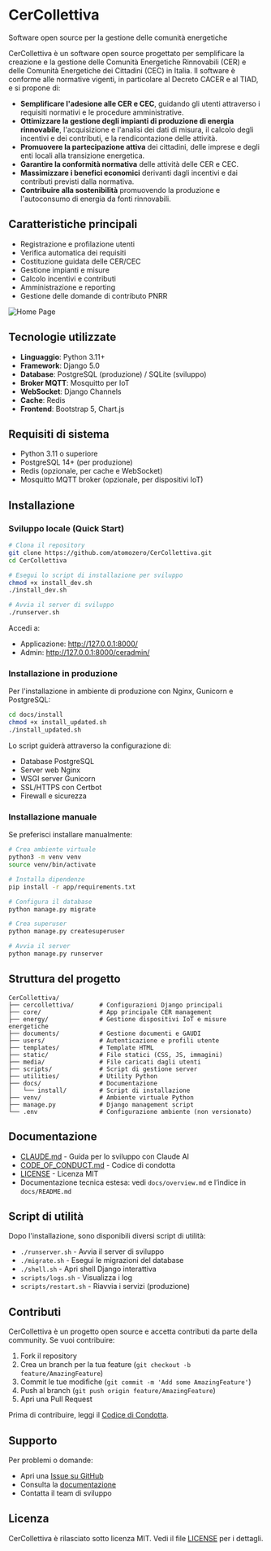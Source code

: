 # CerCollettiva

Software open source per la gestione delle comunità energetiche

CerCollettiva è un software open source progettato per semplificare la creazione e la gestione delle Comunità Energetiche Rinnovabili (CER) e delle Comunità Energetiche dei Cittadini (CEC) in Italia. Il software è conforme alle normative vigenti, in particolare al Decreto CACER e al TIAD, e si propone di:

- **Semplificare l'adesione alle CER e CEC**, guidando gli utenti attraverso i requisiti normativi e le procedure amministrative.
- **Ottimizzare la gestione degli impianti di produzione di energia rinnovabile**, l'acquisizione e l'analisi dei dati di misura, il calcolo degli incentivi e dei contributi, e la rendicontazione delle attività.
- **Promuovere la partecipazione attiva** dei cittadini, delle imprese e degli enti locali alla transizione energetica.
- **Garantire la conformità normativa** delle attività delle CER e CEC.
- **Massimizzare i benefici economici** derivanti dagli incentivi e dai contributi previsti dalla normativa.
- **Contribuire alla sostenibilità** promuovendo la produzione e l'autoconsumo di energia da fonti rinnovabili.

## Caratteristiche principali

- Registrazione e profilazione utenti
- Verifica automatica dei requisiti
- Costituzione guidata delle CER/CEC
- Gestione impianti e misure
- Calcolo incentivi e contributi
- Amministrazione e reporting
- Gestione delle domande di contributo PNRR

![Home Page](https://github.com/atomozero/CerCollettiva/blob/main/screenshot/homepage%20V.A.2.png)

## Tecnologie utilizzate

- **Linguaggio**: Python 3.11+
- **Framework**: Django 5.0
- **Database**: PostgreSQL (produzione) / SQLite (sviluppo)
- **Broker MQTT**: Mosquitto per IoT
- **WebSocket**: Django Channels
- **Cache**: Redis
- **Frontend**: Bootstrap 5, Chart.js

## Requisiti di sistema

- Python 3.11 o superiore
- PostgreSQL 14+ (per produzione)
- Redis (opzionale, per cache e WebSocket)
- Mosquitto MQTT broker (opzionale, per dispositivi IoT)

## Installazione

### Sviluppo locale (Quick Start)

```bash
# Clona il repository
git clone https://github.com/atomozero/CerCollettiva.git
cd CerCollettiva

# Esegui lo script di installazione per sviluppo
chmod +x install_dev.sh
./install_dev.sh

# Avvia il server di sviluppo
./runserver.sh
```

Accedi a:
- Applicazione: http://127.0.0.1:8000/
- Admin: http://127.0.0.1:8000/ceradmin/

### Installazione in produzione

Per l'installazione in ambiente di produzione con Nginx, Gunicorn e PostgreSQL:

```bash
cd docs/install
chmod +x install_updated.sh
./install_updated.sh
```

Lo script guiderà attraverso la configurazione di:
- Database PostgreSQL
- Server web Nginx
- WSGI server Gunicorn
- SSL/HTTPS con Certbot
- Firewall e sicurezza

### Installazione manuale

Se preferisci installare manualmente:

```bash
# Crea ambiente virtuale
python3 -m venv venv
source venv/bin/activate

# Installa dipendenze
pip install -r app/requirements.txt

# Configura il database
python manage.py migrate

# Crea superuser
python manage.py createsuperuser

# Avvia il server
python manage.py runserver
```

## Struttura del progetto

```
CerCollettiva/
├── cercollettiva/       # Configurazioni Django principali
├── core/                # App principale CER management
├── energy/              # Gestione dispositivi IoT e misure energetiche
├── documents/           # Gestione documenti e GAUDI
├── users/               # Autenticazione e profili utente
├── templates/           # Template HTML
├── static/              # File statici (CSS, JS, immagini)
├── media/               # File caricati dagli utenti
├── scripts/             # Script di gestione server
├── utilities/           # Utility Python
├── docs/                # Documentazione
│   └── install/         # Script di installazione
├── venv/                # Ambiente virtuale Python
├── manage.py            # Django management script
└── .env                 # Configurazione ambiente (non versionato)
```

## Documentazione

- [CLAUDE.md](CLAUDE.md) - Guida per lo sviluppo con Claude AI
- [CODE_OF_CONDUCT.md](docs/CODE_OF_CONDUCT.md) - Codice di condotta
- [LICENSE](LICENSE) - Licenza MIT
- Documentazione tecnica estesa: vedi `docs/overview.md` e l’indice in `docs/README.md`

## Script di utilità

Dopo l'installazione, sono disponibili diversi script di utilità:

- `./runserver.sh` - Avvia il server di sviluppo
- `./migrate.sh` - Esegui le migrazioni del database
- `./shell.sh` - Apri shell Django interattiva
- `scripts/logs.sh` - Visualizza i log
- `scripts/restart.sh` - Riavvia i servizi (produzione)

## Contributi

CerCollettiva è un progetto open source e accetta contributi da parte della community. Se vuoi contribuire:

1. Fork il repository
2. Crea un branch per la tua feature (`git checkout -b feature/AmazingFeature`)
3. Commit le tue modifiche (`git commit -m 'Add some AmazingFeature'`)
4. Push al branch (`git push origin feature/AmazingFeature`)
5. Apri una Pull Request

Prima di contribuire, leggi il [Codice di Condotta](docs/CODE_OF_CONDUCT.md).

## Supporto

Per problemi o domande:
- Apri una [Issue su GitHub](https://github.com/atomozero/CerCollettiva/issues)
- Consulta la [documentazione](docs/)
- Contatta il team di sviluppo

## Licenza

CerCollettiva è rilasciato sotto licenza MIT. Vedi il file [LICENSE](LICENSE) per i dettagli.

